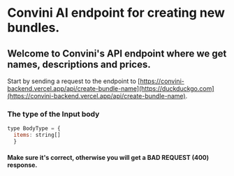 # Convini AI endpoint for creating new bundles.

## Welcome to Convini's API endpoint where we get names, descriptions and prices.

Start by sending a request to the endpoint to [https://convini-backend.vercel.app/api/create-bundle-name](https://duckduckgo.com](https://convini-backend.vercel.app/api/create-bundle-name).

### The type of the Input body
```javascript
type BodyType = {
  items: string[]
  }
```
#### Make sure it's correct, otherwise you will get a BAD REQUEST (400) response.
